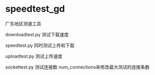 # speedtest_gd
广东地区测速工具

downloadtest.py 测试下载速度

speedtest.py 同时测试上传和下载

uploadtest.py 测试上传速度

sockettest.py 测试连接数 num_connections来修改最大测试的连接条数
